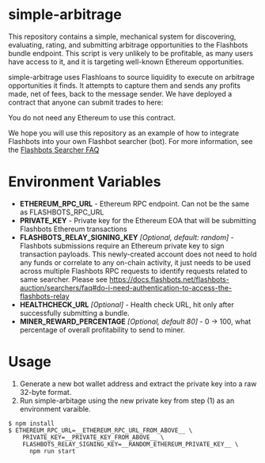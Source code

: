 simple-arbitrage
================
This repository contains a simple, mechanical system for discovering, evaluating, rating, and submitting arbitrage opportunities to the Flashbots bundle endpoint. This script is very unlikely to be profitable, as many users have access to it, and it is targeting well-known Ethereum opportunities.

simple-arbitrage uses Flashloans to source liquidity to execute on arbitrage opportunities it finds. It attempts to capture them and sends any profits made, net of fees, back to the message sender. We have deployed a contract that anyone can submit trades to here:

You do not need any Ethereum to use this contract.

We hope you will use this repository as an example of how to integrate Flashbots into your own Flashbot searcher (bot). For more information, see the [Flashbots Searcher FAQ](https://github.com/flashbots/pm/blob/main/guides/searcher-onboarding.md)

Environment Variables
=====================
- **ETHEREUM_RPC_URL** - Ethereum RPC endpoint. Can not be the same as FLASHBOTS_RPC_URL
- **PRIVATE_KEY** - Private key for the Ethereum EOA that will be submitting Flashbots Ethereum transactions
- **FLASHBOTS_RELAY_SIGNING_KEY** _[Optional, default: random]_ - Flashbots submissions require an Ethereum private key to sign transaction payloads. This newly-created account does not need to hold any funds or correlate to any on-chain activity, it just needs to be used across multiple Flashbots RPC requests to identify requests related to same searcher. Please see https://docs.flashbots.net/flashbots-auction/searchers/faq#do-i-need-authentication-to-access-the-flashbots-relay
- **HEALTHCHECK_URL** _[Optional]_ - Health check URL, hit only after successfully submitting a bundle.
- **MINER_REWARD_PERCENTAGE** _[Optional, default 80]_ - 0 -> 100, what percentage of overall profitability to send to miner.

Usage
======================
1. Generate a new bot wallet address and extract the private key into a raw 32-byte format.
2. Run simple-arbitage using the new private key from step (1) as an environment varaible.

```
$ npm install
$ ETHEREUM_RPC_URL=__ETHEREUM_RPC_URL_FROM_ABOVE__ \
    PRIVATE_KEY=__PRIVATE_KEY_FROM_ABOVE__ \
    FLASHBOTS_RELAY_SIGNING_KEY=__RANDOM_ETHEREUM_PRIVATE_KEY__ \
      npm run start
```
